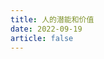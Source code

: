 ```yaml
---
title: 人的潜能和价值
date: 2022-09-19
article: false
---
```


<PDF url="https://www.igarashi.icu:7779/pdf/%E5%BF%83%E7%90%86%E5%AD%A6/%E4%BA%BA%E7%9A%84%E6%BD%9C%E8%83%BD%E5%92%8C%E4%BB%B7%E5%80%BC.pdf" height="880px"/>
